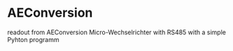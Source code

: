 # AEConversion
readout from AEConversion Micro-Wechselrichter with RS485 with a simple Pyhton programm
